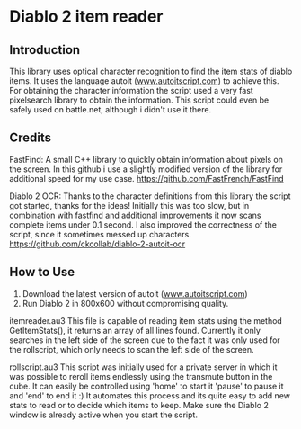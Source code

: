 Diablo 2 item reader
========


Introduction
------------

This library uses optical character recognition to find the item stats of diablo items. It uses the language autoit (www.autoitscript.com) to achieve this. For obtaining the character information the script used a very fast pixelsearch library to obtain the information.
This script could even be safely used on battle.net, although i didn't use it there.

Credits
------------
FastFind:
A small C++ library to quickly obtain information about pixels on the screen. In this github i use a slightly modified version of the library for additional speed for my use case.
https://github.com/FastFrench/FastFind

Diablo 2 OCR:
Thanks to the character definitions from this library the script got started, thanks for the ideas!
Initially this was too slow, but in combination with fastfind and additional improvements it now scans complete items under 0.1 second.
I also improved the correctness of the script, since it sometimes messed up characters.
https://github.com/ckcollab/diablo-2-autoit-ocr

How to Use
------------------

1. Download the latest version of autoit (www.autoitscript.com)
2. Run Diablo 2 in 800x600 without compromising quality.

itemreader.au3
This file is capable of reading item stats using the method GetItemStats(), it returns an array of all lines found. 
Currently it only searches in the left side of the screen due to the fact it was only used for the rollscript, which only needs to scan the left side of the screen.

rollscript.au3
This script was initially used for a private server in which it was possible to reroll items endlessly using the transmute button in the cube. It can easily be controlled using 'home' to start it 'pause' to pause it and 'end' to end it :)
It automates this process and its quite easy to add new stats to read or to decide which items to keep.
Make sure the Diablo 2 window is already active when you start the script.
